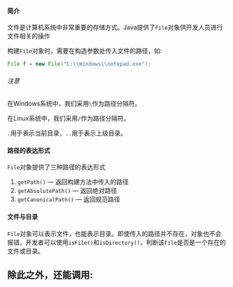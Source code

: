#### 简介
文件是计算机系统中非常重要的存储方式。Java提供了`File`对象供开发人员进行文件相关的操作

构建`File`对象时，需要在构造参数处传入文件的路径，如:

```java
File f = new File("C:\\Windows\\notepad.exe");
```

###### 注意
在Windows系统中，我们采用`\`作为路径分隔符。

在Linux系统中，我们采用`/`作为路径分隔符。

`.`用于表示当前目录，`..`用于表示上级目录。

#### 路径的表达形式
`File`对象提供了三种路径的表达形式
1. `getPath()` — 返回构建方法中传入的路径
2. `getAbsolutePath()` — 返回绝对路径
3. `getCanonicalPath()` — 返回规范路径

#### 文件与目录
`File`对象可以表示文件，也能表示目录。即使传入的路径并不存在，对象也不会报错，开发者可以使用`isFile()`和`isDirectory()`，判断该`File`是否是一个存在的文件或目录。

除此之外，还能调用:
- 